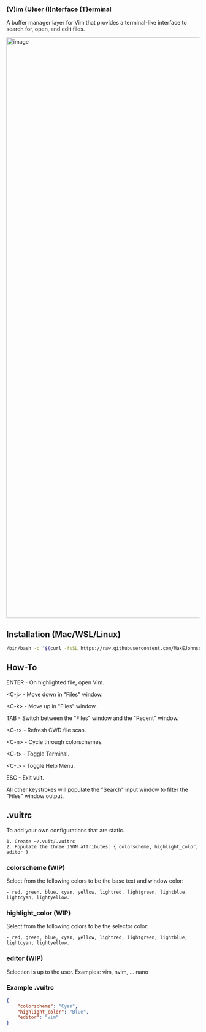 ### (V)im (U)ser (I)nterface (T)erminal

A buffer manager layer for Vim that provides a terminal-like interface to search for, open, and edit files.

<img width="1512" alt="image" src="https://github.com/user-attachments/assets/5c355911-d516-4b1d-b709-e0b55b0b48ac" />

## Installation (Mac/WSL/Linux)

```bash
/bin/bash -c "$(curl -fsSL https://raw.githubusercontent.com/MaxEJohnson/vuit/main/install.sh)"
```

## How-To

ENTER - On highlighted file, open Vim.

\<C-j\> - Move down in "Files" window.

\<C-k\> - Move up in "Files" window.

TAB - Switch between the "Files" window and the "Recent" window.

\<C-r\> - Refresh CWD file scan.

\<C-n\> - Cycle through colorschemes.

\<C-t\> - Toggle Terminal.

\<C-.\> - Toggle Help Menu.

ESC - Exit vuit.

All other keystrokes will populate the "Search" input window to filter the "Files" window output.

## .vuitrc

To add your own configurations that are static.

    1. Create ~/.vuit/.vuitrc
    2. Populate the three JSON attributes: { colorscheme, highlight_color, editor }

### colorscheme (WIP)

Select from the following colors to be the base text and window color:

    - red, green, blue, cyan, yellow, lightred, lightgreen, lightblue, lightcyan, lightyellow.

### highlight_color (WIP)

Select from the following colors to be the selector color:

    - red, green, blue, cyan, yellow, lightred, lightgreen, lightblue, lightcyan, lightyellow.

### editor (WIP)

Selection is up to the user. Examples: vim, nvim, ... nano 

### Example .vuitrc

```json
{
    "colorscheme": "Cyan",
    "highlight_color": "Blue",
    "editor": "vim"
}
```

